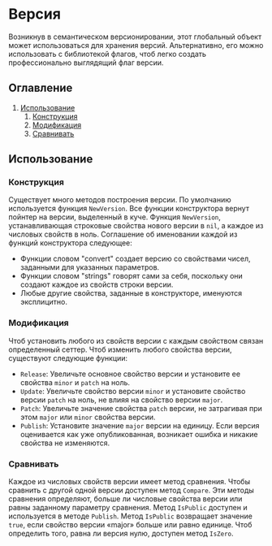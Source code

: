 # Версия

Возникнув в семантическом версионировании, этот глобальный объект может использоваться для хранения версий. Альтернативно, его можно использовать с библиотекой флагов, чтоб легко создать профессионально выглядящий флаг версии.

## Оглавление
1. [Использование](#использование)
    1. [Конструкция](#конструкция)
    2. [Модификация](#модификация)
    3. [Сравнивать](#сравнивать)
## Использование
### Конструкция
Существует много методов построения версии. По умолчанию используется функция `NewVersion`. Все функции конструктора вернут пойнтер на версии, выделенный в куче. Функция `NewVersion`, устанавливающая строковые свойства нового версии в `nil`, а каждое из числовых свойств в ноль. Соглашение об именовании каждой из функций конструктора следующее:
- Функции словом "convert" создает версию со свойствами чисел, заданными для указанных параметров.
- Функции словом "strings" говорят сами за себя, поскольку они создают каждое из свойств строки версии.
- Любые другие свойства, заданные в конструкторе, именуются эксплицитно.
### Модификация
Чтоб установить любого из свойств версии с каждым свойством связан определенный сеттер.
Чтоб изменить любого свойства версии, существуют следующие функции:
- `Release`: Увеличьте основное свойство версии и установите ее свойства `minor` и `patch` на ноль.
- `Update`: Увеличьте свойство версии `minor` и установите свойство версии `patch` на ноль, не влияя на свойство версии `major`.
- `Patch`: Увеличьте значение свойства `patch` версии, не затрагивая при этом `major` или `minor` свойства версии.
- `Publish`: Установите значение `major` версии на единицу. Если версия оценивается как уже опубликованная, возникает ошибка и никакие свойства не изменяются.
### Сравнивать
Каждое из числовых свойств версии имеет метод сравнения. Чтобы сравнить с другой одной версии доступен метод `Compare`. Эти методы сравнения определяют, больше ли числовые свойства версии или равны заданному параметру сравнения. Метод `IsPublic` доступен и используется в методе `Publish`. Метод `IsPublic` возвращает значение `true`, если свойство версии «major» больше или равно единице. Чтоб определить того, равна ли версия нулю, доступен метод `IsZero`.
